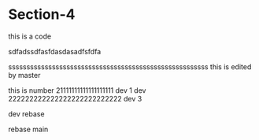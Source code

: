# Section-4

this is a code
<br>

sdfadssdfasfdasdasadfsfdfa

sssssssssssssssssssssssssssssssssssssssssssssssssssssss
this is edited by master

this is number 21111111111111111111
dev 1
dev 222222222222222222222222222
dev 3 

dev rebase 

rebase main

